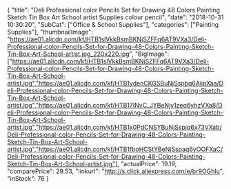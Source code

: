 {
	"title": "Deli Professional color Pencils Set for Drawing 48 Colors Painting Sketch Tin Box Art School artist Supplies colour pencil",
	"date": "2018-10-31 10:30:20",
	"SubCat": ["Office & School Supplies"],
	"categories": ["Painting Supplies"],
	"thumbnailImage": "https://ae01.alicdn.com/kf/HTB1slVkkBsmBKNjSZFFq6AT9VXa3/Deli-Professional-color-Pencils-Set-for-Drawing-48-Colors-Painting-Sketch-Tin-Box-Art-School-artist.jpg_220x220.jpg",
	"BigImage": ["https://ae01.alicdn.com/kf/HTB1slVkkBsmBKNjSZFFq6AT9VXa3/Deli-Professional-color-Pencils-Set-for-Drawing-48-Colors-Painting-Sketch-Tin-Box-Art-School-artist.jpg","https://ae01.alicdn.com/kf/HTB1ydenCKGSBuNjSspbq6AiipXaa/Deli-Professional-color-Pencils-Set-for-Drawing-48-Colors-Painting-Sketch-Tin-Box-Art-School-artist.jpg","https://ae01.alicdn.com/kf/HTB17INvC_JYBeNjy1zeq6yhzVXa8/Deli-Professional-color-Pencils-Set-for-Drawing-48-Colors-Painting-Sketch-Tin-Box-Art-School-artist.jpg","https://ae01.alicdn.com/kf/HTB1x0PdCNSYBuNjSspjq6x73VXab/Deli-Professional-color-Pencils-Set-for-Drawing-48-Colors-Painting-Sketch-Tin-Box-Art-School-artist.jpg","https://ae01.alicdn.com/kf/HTB1fboHCStYBeNjSspaq6yOOFXaC/Deli-Professional-color-Pencils-Set-for-Drawing-48-Colors-Painting-Sketch-Tin-Box-Art-School-artist.jpg"],
	"actualPrice": 19.19,
	"comparePrice": 29.53,
	"linkurl": "http://s.click.aliexpress.com/e/br9OGhIu",
	"inStock": 76
}
